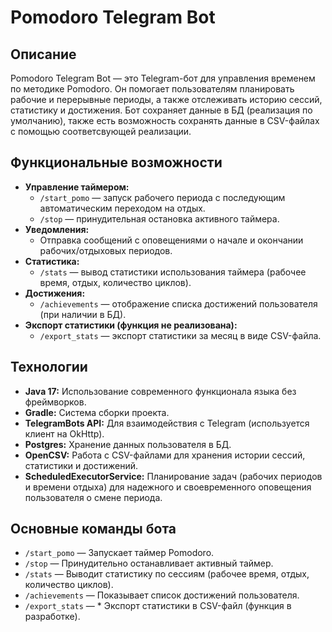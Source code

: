 # Pomodoro Telegram Bot

## Описание

Pomodoro Telegram Bot — это Telegram-бот для управления временем по методике Pomodoro. Он помогает пользователям
планировать рабочие и перерывные периоды, а также отслеживать историю сессий, статистику и достижения. Бот сохраняет
данные в БД (реализация по умолчанию), также есть возможность сохранять данные в CSV-файлах с помощью соответсвующей реализации.

## Функциональные возможности

- **Управление таймером:**
    - `/start_pomo` — запуск рабочего периода с последующим автоматическим переходом на отдых.
    - `/stop` — принудительная остановка активного таймера.
- **Уведомления:**
    - Отправка сообщений с оповещениями о начале и окончании рабочих/отдыховых периодов.
- **Статистика:**
    - `/stats` — вывод статистики использования таймера (рабочее время, отдых, количество циклов).
- **Достижения:**
    - `/achievements` — отображение списка достижений пользователя (при наличии в БД).
- **Экспорт статистики (функция не реализована):**
    - `/export_stats` — экспорт статистики за месяц в виде CSV-файла.

## Технологии

- **Java 17:** Использование современного функционала языка без фреймворков.
- **Gradle:** Система сборки проекта.
- **TelegramBots API:** Для взаимодействия с Telegram (используется клиент на OkHttp).
- **Postgres:** Хранение данных пользователя в БД.
- **OpenCSV:** Работа с CSV-файлами для хранения истории сессий, статистики и достижений.
- **ScheduledExecutorService:** Планирование задач (рабочих периодов и времени отдыха) для надежного и своевременного
оповещения пользователя о смене периода.

## Основные команды бота

- `/start_pomo` — Запускает таймер Pomodoro.
- `/stop` — Принудительно останавливает активный таймер.
- `/stats` — Выводит статистику по сессиям (рабочее время, отдых, количество циклов).
- `/achievements` — Показывает список достижений пользователя.
- `/export_stats` — * Экспорт статистики в CSV-файл (функция в разработке).
